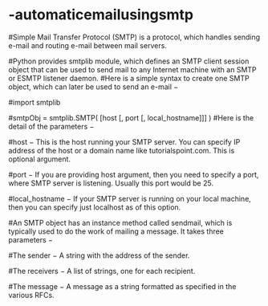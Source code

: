 # -automaticemailusingsmtp
#Simple Mail Transfer Protocol (SMTP) is a protocol, which handles sending e-mail and routing e-mail between mail servers.

#Python provides smtplib module, which defines an SMTP client session object that can be used to send mail to any Internet machine with an SMTP or ESMTP listener daemon.
#Here is a simple syntax to create one SMTP object, which can later be used to send an e-mail −

#import smtplib

#smtpObj = smtplib.SMTP( [host [, port [, local_hostname]]] )
#Here is the detail of the parameters −

#host − This is the host running your SMTP server. You can specify IP address of the host or a domain name like tutorialspoint.com. This is optional argument.

#port − If you are providing host argument, then you need to specify a port, where SMTP server is listening. Usually this port would be 25.

#local_hostname − If your SMTP server is running on your local machine, then you can specify just localhost as of this option.

#An SMTP object has an instance method called sendmail, which is typically used to do the work of mailing a message. It takes three parameters −

#The sender − A string with the address of the sender.

#The receivers − A list of strings, one for each recipient.

#The message − A message as a string formatted as specified in the various RFCs.
